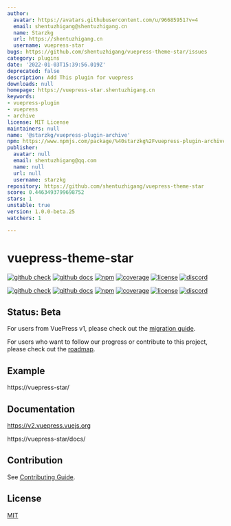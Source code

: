 ```yaml
---
author:
  avatar: https://avatars.githubusercontent.com/u/96685951?v=4
  email: shentuzhigang@shentuzhigang.cn
  name: Starzkg
  url: https://shentuzhigang.cn
  username: vuepress-star
bugs: https://github.com/shentuzhigang/vuepress-theme-star/issues
category: plugins
date: '2022-01-03T15:39:56.019Z'
deprecated: false
description: Add This plugin for vuepress
downloads: null
homepage: https://vuepress-star.shentuzhigang.cn
keywords:
- vuepress-plugin
- vuepress
- archive
license: MIT License
maintainers: null
name: '@starzkg/vuepress-plugin-archive'
npm: https://www.npmjs.com/package/%40starzkg%2Fvuepress-plugin-archive
publisher:
  avatar: null
  email: shentuzhigang@qq.com
  name: null
  url: null
  username: starzkg
repository: https://github.com/shentuzhigang/vuepress-theme-star
score: 0.4463493799698752
stars: 1
unstable: true
version: 1.0.0-beta.25
watchers: 1

---
```


# vuepress-theme-star

[![github check](https://github.com/vuepress/vuepress-next/workflows/check/badge.svg)](https://github.com/vuepress/vuepress-next/actions?query=workflow%3Acheck)
[![github docs](https://github.com/vuepress/vuepress-next/workflows/docs/badge.svg)](https://github.com/vuepress/vuepress-next/actions?query=workflow%3Adocs)
[![npm](https://badgen.net/npm/v/vuepress/next)](https://www.npmjs.com/package/vuepress)
[![coverage](https://coveralls.io/repos/github/vuepress/vuepress-next/badge.svg?branch=main)](https://coveralls.io/github/vuepress/vuepress-next?branch=main)
[![license](https://badgen.net/github/license/vuepress/vuepress-next)](https://github.com/vuepress/vuepress-next/blob/main/LICENSE)
[![discord](https://badgen.net/discord/online-members/ptFjefy6H5?icon=discord&label=discord)](https://discord.gg/ptFjefy6H5)

[![github check](https://github.com/vuepress-star/vuepress-theme-star/workflows/check/badge.svg)](https://github.com/vuepress-star/vuepress-theme-star/actions?query=workflow%3Acheck)
[![github docs](https://github.com/vuepress-star/vuepress-theme-star/workflows/docs/badge.svg)](https://github.com/vuepress-star/vuepress-theme-star/actions?query=workflow%3Adocs)
[![npm](https://badgen.net/npm/v/@starzkg/vuepress-theme-star/beta)](https://www.npmjs.com/package/@starzkg/vuepress-theme-star)
[![coverage](https://coveralls.io/repos/github/vuepress-star/vuepress-theme-star/badge.svg?branch=main)](https://coveralls.io/github/vuepress-star/vuepress-theme-star?branch=main)
[![license](https://badgen.net/github/license/vuepress-star/vuepress-theme-star)](https://github.com/vuepress-star/vuepress-theme-star/blob/main/LICENSE)
[![discord](https://badgen.net/discord/online-members/ptFjefy6H5?icon=discord&label=discord)](https://discord.gg/ptFjefy6H5)

## Status: Beta

For users from VuePress v1, please check out the [migration guide](https://v2.vuepress.vuejs.org/guide/migration.html).

For users who want to follow our progress or contribute to this project, please check out
the [roadmap](https://github.com/vuepress-star/vuepress-theme-star/discussions/68).

## Example

https://vuepress-star/

## Documentation

https://v2.vuepress.vuejs.org

https://vuepress-star/docs/

## Contribution

See [Contributing Guide](https://github.com/vuepress-star/vuepress-theme-star/blob/main/docs/contributing.md).

## License

[MIT](https://github.com/vuepress-star/vuepress-theme-star/blob/main/LICENSE)
